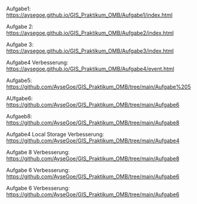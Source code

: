 Aufgabe1:
https://aysegoe.github.io/GIS_Praktikum_OMB/Aufgabe1/index.html
 
Aufgabe 2:
https://aysegoe.github.io/GIS_Praktikum_OMB/Aufgabe2/index.html

Aufgabe 3:
https://aysegoe.github.io/GIS_Praktikum_OMB/Aufgabe3/index.html

Aufgabe4 Verbesserung:
https://aysegoe.github.io/GIS_Praktikum_OMB/Aufgabe4/event.html

Aufgabe5:
https://github.com/AyseGoe/GIS_Praktikum_OMB/tree/main/Aufgabe%205

AUfgabe6:
https://github.com/AyseGoe/GIS_Praktikum_OMB/tree/main/Aufgabe6

Aufgaeb8:
https://github.com/AyseGoe/GIS_Praktikum_OMB/tree/main/Aufgabe8

Aufgabe4 Local Storage Verbesserung:
https://github.com/AyseGoe/GIS_Praktikum_OMB/tree/main/Aufgabe4

Aufgabe 8 Verbesserung:
https://github.com/AyseGoe/GIS_Praktikum_OMB/tree/main/Aufgabe8

Aufgabe 6 Verbesserung:
https://github.com/AyseGoe/GIS_Praktikum_OMB/tree/main/Aufgabe6

Aufgabe 6 Verbesserung:
https://github.com/AyseGoe/GIS_Praktikum_OMB/tree/main/Aufgabe6
